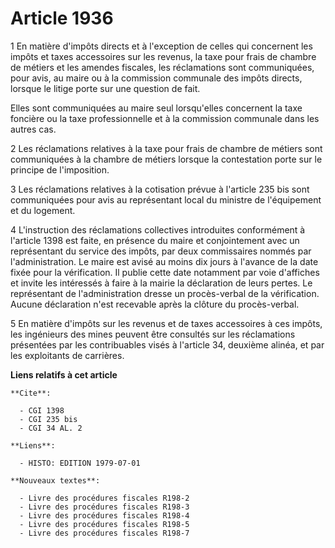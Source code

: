 # Article 1936

1 En matière d'impôts directs et à l'exception de celles qui concernent les impôts et taxes accessoires sur les revenus, la
taxe pour frais de chambre de métiers et les amendes fiscales, les réclamations sont communiquées, pour avis, au maire ou à
la commission communale des impôts directs, lorsque le litige porte sur une question de fait.

Elles sont communiquées au maire seul lorsqu'elles concernent la taxe foncière ou la taxe professionnelle et à la commission
communale dans les autres cas.

2 Les réclamations relatives à la taxe pour frais de chambre de métiers sont communiquées à la chambre de métiers lorsque la
contestation porte sur le principe de l'imposition.

3 Les réclamations relatives à la cotisation prévue à l'article 235 bis sont communiquées pour avis au représentant local du
ministre de l'équipement et du logement.

4 L'instruction des réclamations collectives introduites conformément à l'article 1398 est faite, en présence du maire et
conjointement avec un représentant du service des impôts, par deux commissaires nommés par l'administration. Le maire est
avisé au moins dix jours à l'avance de la date fixée pour la vérification. Il publie cette date notamment par voie d'affiches
et invite les intéressés à faire à la mairie la déclaration de leurs pertes. Le représentant de l'administration dresse un
procès-verbal de la vérification. Aucune déclaration n'est recevable après la clôture du procès-verbal.

5 En matière d'impôts sur les revenus et de taxes accessoires à ces impôts, les ingénieurs des mines peuvent être consultés
sur les réclamations présentées par les contribuables visés à l'article 34, deuxième alinéa, et par les exploitants de
carrières.

**Liens relatifs à cet article**

	**Cite**:

	  - CGI 1398
	  - CGI 235 bis
	  - CGI 34 AL. 2

	**Liens**:

	  - HISTO: EDITION 1979-07-01

	**Nouveaux textes**:

	  - Livre des procédures fiscales R198-2
	  - Livre des procédures fiscales R198-3
	  - Livre des procédures fiscales R198-4
	  - Livre des procédures fiscales R198-5
	  - Livre des procédures fiscales R198-7

